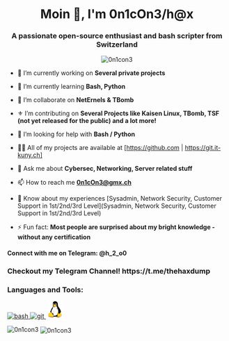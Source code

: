 <h1 align="center">Moin 👋, I'm 0n1cOn3/h@x</h1>
<h3 align="center">A passionate open-source enthusiast and bash scripter from Switzerland</h3>

<p align="center"> <img src="https://komarev.com/ghpvc/?username=0n1con3&label=Profile%20views&color=0e75b6&style=flat" alt="0n1con3" /> </p>

- 🔭 I’m currently working on **Several private projects**

- 🌱 I’m currently learning **Bash, Python**

- 👯 I’m collaborate on **NetErnels & TBomb**

- ⚜️ I’m contributing on **Several Projects like Kaisen Linux, TBomb, TSF (not yet released for the public) and a lot more!**

- 🤝 I’m looking for help with **Bash / Python**

- 👨‍💻 All of my projects are available at [https://github.com | https://git.it-kuny.ch]

- 💬 Ask me about **Cybersec, Networking, Server related stuff**

- 📫 How to reach me **0n1cOn3@gmx.ch**

- 📄 Know about my experiences [Sysadmin, Network Security, Customer Support in 1st/2nd/3rd Level](Sysadmin, Network Security, Customer Support in 1st/2nd/3rd Level)

- ⚡ Fun fact:
**Most people are surprised about my bright knowledge - without any certification**

<h4 align="left">Connect with me on
Telegram: @h_2_o0</h4>
<p align="left">
</p>

<h3 align="left"> Checkout my Telegram Channel! 
https://t.me/thehaxdump </h3>
<h3 align="left">Languages and Tools:</h3>
<p align="left"> <a href="https://www.gnu.org/software/bash/" target="_blank" rel="noreferrer"> <img src="https://www.vectorlogo.zone/logos/gnu_bash/gnu_bash-icon.svg" alt="bash" width="40" height="40"/> </a> <a href="https://git-scm.com/" target="_blank" rel="noreferrer"> <img src="https://www.vectorlogo.zone/logos/git-scm/git-scm-icon.svg" alt="git" width="40" height="40"/> </a> <a href="https://kaisenlinux.org/" target="_blank" rel="noreferrer"> <img src="https://raw.githubusercontent.com/devicons/devicon/master/icons/linux/linux-original.svg" alt="linux" width="40" height="40"/> </a> </p>

<p><img align="left" src="https://github-readme-stats.vercel.app/api/top-langs?username=0n1con3&show_icons=true&theme=synthwave&locale=en&layout=compact" alt="0n1con3" /></p>

<p>&nbsp;<img align="center" src="https://github-readme-stats.vercel.app/api?username=0n1con3&show_icons=true&theme=synthwave&locale=en" alt="0n1con3" /></p>
